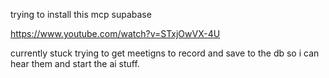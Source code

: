 trying to install this mcp supabase

https://www.youtube.com/watch?v=STxjOwVX-4U

currently stuck trying to get meetigns to record and save to the db so i can hear them and start the ai stuff. 